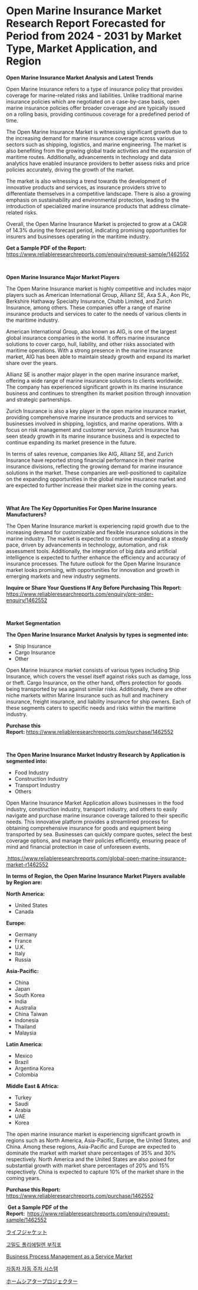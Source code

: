 <p><h1>Open Marine Insurance Market Research Report Forecasted for Period from 2024 -  2031 by Market Type, Market Application, and Region</h1></p><p><strong>Open Marine Insurance Market Analysis and Latest Trends</strong></p>
<p><p>Open Marine Insurance refers to a type of insurance policy that provides coverage for marine-related risks and liabilities. Unlike traditional marine insurance policies which are negotiated on a case-by-case basis, open marine insurance policies offer broader coverage and are typically issued on a rolling basis, providing continuous coverage for a predefined period of time.</p><p>The Open Marine Insurance Market is witnessing significant growth due to the increasing demand for marine insurance coverage across various sectors such as shipping, logistics, and marine engineering. The market is also benefiting from the growing global trade activities and the expansion of maritime routes. Additionally, advancements in technology and data analytics have enabled insurance providers to better assess risks and price policies accurately, driving the growth of the market.</p><p>The market is also witnessing a trend towards the development of innovative products and services, as insurance providers strive to differentiate themselves in a competitive landscape. There is also a growing emphasis on sustainability and environmental protection, leading to the introduction of specialized marine insurance products that address climate-related risks.</p><p>Overall, the Open Marine Insurance Market is projected to grow at a CAGR of 14.3% during the forecast period, indicating promising opportunities for insurers and businesses operating in the maritime industry.</p></p>
<p><strong>Get a Sample PDF of the Report:&nbsp;</strong> <a href="https://www.reliableresearchreports.com/enquiry/request-sample/1462552">https://www.reliableresearchreports.com/enquiry/request-sample/1462552</a></p>
<p>&nbsp;</p>
<p><strong>Open Marine Insurance Major Market Players</strong></p>
<p><p>The Open Marine Insurance market is highly competitive and includes major players such as American International Group, Allianz SE, Axa S.A., Aon Plc, Berkshire Hathaway Specialty Insurance, Chubb Limited, and Zurich Insurance, among others. These companies offer a range of marine insurance products and services to cater to the needs of various clients in the maritime industry.</p><p>American International Group, also known as AIG, is one of the largest global insurance companies in the world. It offers marine insurance solutions to cover cargo, hull, liability, and other risks associated with maritime operations. With a strong presence in the marine insurance market, AIG has been able to maintain steady growth and expand its market share over the years.</p><p>Allianz SE is another major player in the open marine insurance market, offering a wide range of marine insurance solutions to clients worldwide. The company has experienced significant growth in its marine insurance business and continues to strengthen its market position through innovation and strategic partnerships.</p><p>Zurich Insurance is also a key player in the open marine insurance market, providing comprehensive marine insurance products and services to businesses involved in shipping, logistics, and marine operations. With a focus on risk management and customer service, Zurich Insurance has seen steady growth in its marine insurance business and is expected to continue expanding its market presence in the future.</p><p>In terms of sales revenue, companies like AIG, Allianz SE, and Zurich Insurance have reported strong financial performance in their marine insurance divisions, reflecting the growing demand for marine insurance solutions in the market. These companies are well-positioned to capitalize on the expanding opportunities in the global marine insurance market and are expected to further increase their market size in the coming years.</p></p>
<p>&nbsp;</p>
<p><strong>What Are The Key Opportunities For Open Marine Insurance Manufacturers?</strong></p>
<p><p>The Open Marine Insurance market is experiencing rapid growth due to the increasing demand for customizable and flexible insurance solutions in the marine industry. The market is expected to continue expanding at a steady pace, driven by advancements in technology, automation, and risk assessment tools. Additionally, the integration of big data and artificial intelligence is expected to further enhance the efficiency and accuracy of insurance processes. The future outlook for the Open Marine Insurance market looks promising, with opportunities for innovation and growth in emerging markets and new industry segments.</p></p>
<p><strong>Inquire or Share Your Questions If Any Before Purchasing This Report:</strong> <a href="https://www.reliableresearchreports.com/enquiry/pre-order-enquiry/1462552">https://www.reliableresearchreports.com/enquiry/pre-order-enquiry/1462552</a></p>
<p>&nbsp;</p>
<p><strong>Market Segmentation</strong></p>
<p><strong>The Open Marine Insurance Market Analysis by types is segmented into:</strong></p>
<p><ul><li>Ship Insurance</li><li>Cargo Insurance</li><li>Other</li></ul></p>
<p><p>Open Marine Insurance market consists of various types including Ship Insurance, which covers the vessel itself against risks such as damage, loss or theft. Cargo Insurance, on the other hand, offers protection for goods being transported by sea against similar risks. Additionally, there are other niche markets within Marine Insurance such as hull and machinery insurance, freight insurance, and liability insurance for ship owners. Each of these segments caters to specific needs and risks within the maritime industry.</p></p>
<p><strong>Purchase this Report:&nbsp;</strong><a href="https://www.reliableresearchreports.com/purchase/1462552">https://www.reliableresearchreports.com/purchase/1462552</a></p>
<p>&nbsp;</p>
<p><strong>The Open Marine Insurance Market Industry Research by Application is segmented into:</strong></p>
<p><ul><li>Food Industry</li><li>Construction Industry</li><li>Transport Industry</li><li>Others</li></ul></p>
<p><p>Open Marine Insurance Market Application allows businesses in the food industry, construction industry, transport industry, and others to easily navigate and purchase marine insurance coverage tailored to their specific needs. This innovative platform provides a streamlined process for obtaining comprehensive insurance for goods and equipment being transported by sea. Businesses can quickly compare quotes, select the best coverage options, and manage their policies efficiently, ensuring peace of mind and financial protection in case of unforeseen events.</p></p>
<p><a href="https://www.reliableresearchreports.com/global-open-marine-insurance-market-r1462552">&nbsp;https://www.reliableresearchreports.com/global-open-marine-insurance-market-r1462552</a></p>
<p><strong>In terms of Region, the Open Marine Insurance Market Players available by Region are:</strong></p>
<p>
    <p> <strong> North America: </strong>
        <ul>
            <li>United States</li>
            <li>Canada</li>
        </ul>
        </p> 
    <p> <strong> Europe: </strong>
        <ul>
            <li>Germany</li>
            <li>France</li>
            <li>U.K.</li>
            <li>Italy</li>
            <li>Russia</li>
        </ul>
        </p> 
    <p> <strong> Asia-Pacific: </strong>
        <ul>
            <li>China</li>
            <li>Japan</li>
            <li>South Korea</li>
            <li>India</li>
            <li>Australia</li>
            <li>China Taiwan</li>
            <li>Indonesia</li>
            <li>Thailand</li>
            <li>Malaysia</li>
        </ul>
        </p> 
    <p> <strong> Latin America: </strong>
        <ul>
            <li>Mexico</li>
            <li>Brazil</li>
            <li>Argentina Korea</li>
            <li>Colombia</li>
        </ul>
        </p> 
    <p> <strong> Middle East & Africa: </strong>
        <ul>
            <li>Turkey</li>
            <li>Saudi</li>
            <li>Arabia</li>
            <li>UAE</li>
            <li>Korea</li>
        </ul>
    </p>
    </p>
<p><p>The open marine insurance market is experiencing significant growth in regions such as North America, Asia-Pacific, Europe, the United States, and China. Among these regions, Asia-Pacific and Europe are expected to dominate the market with market share percentages of 35% and 30% respectively. North America and the United States are also poised for substantial growth with market share percentages of 20% and 15% respectively. China is expected to capture 10% of the market share in the coming years.</p></p>
<p><strong>Purchase this Report: </strong><a href="https://www.reliableresearchreports.com/purchase/1462552">https://www.reliableresearchreports.com/purchase/1462552</a></p>
<p>&nbsp;<strong>Get a Sample PDF of the Report:&nbsp;&nbsp;</strong><a href="https://www.reliableresearchreports.com/enquiry/request-sample/1462552">https://www.reliableresearchreports.com/enquiry/request-sample/1462552</a></p>
<p><strong></strong></p>
<p><p><a href="https://medium.com/@jacksonwiza1924/%E6%95%91%E5%91%BD%E8%83%B4%E8%A1%A3%E5%B8%82%E5%A0%B4-2031%E5%B9%B4%E3%81%BE%E3%81%A7%E3%81%AE%E5%8B%95%E5%90%91-%E4%BA%88%E6%B8%AC-%E7%AB%B6%E4%BA%89%E5%88%86%E6%9E%90-83b35774ca78">ライフジャケット</a></p><p><a href="https://medium.com/@emmettsaynford43546/hdpe-%EB%B9%84%EC%A7%A0-%ED%8F%B4%EB%A6%AC%EC%97%90%EC%8A%A4%ED%84%B0-nonwoven-%EC%8B%9C%EC%9E%A5-%EB%B3%B4%EA%B3%A0%EC%84%9C%EB%8A%94-%EC%9D%B4-%EC%8B%9C%EC%9E%A5%EC%9D%98-%EC%B5%9C%EC%8B%A0-%ED%8A%B8%EB%A0%8C%EB%93%9C%EC%99%80-%EC%84%B1%EC%9E%A5-%EA%B8%B0%ED%9A%8C%EB%A5%BC-%EC%95%8C%EB%A0%A4%EC%A4%8D%EB%8B%88%EB%8B%A4-c70a7d22fc26">고밀도 폴리에틸렌 부직포</a></p><p><a href="https://github.com/kosella/Market-Research-Report-List-3/blob/main/business-process-management-as-a-service-market.md">Business Process Management as a Service Market</a></p><p><a href="https://medium.com/@rickymetzdvm/%EC%9E%90%EB%8F%99%EC%B0%A8-%EC%9E%90%EB%8F%99-%EC%A3%BC%EC%B0%A8-%EC%8B%9C%EC%8A%A4%ED%85%9C-%EC%8B%9C%EC%9E%A5-%EC%A1%B0%EC%82%AC-%EB%B3%B4%EA%B3%A0%EC%84%9C-2024%EB%85%84%EB%B6%80%ED%84%B0-2031%EB%85%84%EA%B9%8C%EC%A7%80%EC%9D%98-%EC%97%AD%EC%82%AC-%EB%B0%8F-%EC%98%88%EC%B8%A1-c0602f5f7a19">자동차 자동 주차 시스템</a></p><p><a href="https://medium.com/@kelscdowell78456/%E3%83%9B%E3%83%BC%E3%83%A0%E3%82%B7%E3%82%A2%E3%82%BF%E3%83%BC%E3%83%97%E3%83%AD%E3%82%B8%E3%82%A7%E3%82%AF%E3%82%BF%E3%83%BC%E5%B8%82%E5%A0%B4%E8%A6%8F%E6%A8%A1%E3%81%A8%E5%B8%82%E5%A0%B4%E5%8B%95%E5%90%91-%E5%AE%8C%E5%85%A8%E3%81%AA%E7%94%A3%E6%A5%AD%E6%A6%82%E8%A6%81-2024%E5%B9%B4%E3%81%8B%E3%82%892031%E5%B9%B4-a10f242a9db7">ホームシアタープロジェクター</a></p></p>